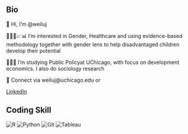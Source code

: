 ## Bio
<p>
<h> 👋 Hi, I’m @weiluj
<p> 👩🏻‍💻📈📊 I’m interested in Gender, Healthcare and using evidence-based methodology together with gender lens to help disadvantaged children develop their potential
<p> 👩🏻‍🎓 I’m studying Public Policyat UChicago, with focus on development economics. I also do sociology research
<p> 📮 Connect via weiluj@uchicago.edu or 

  
  [LinkedIn](https://www.linkedin.com/in/mia-j/)

## Coding Skill
<p>
  <img alt = "R" src = "https://img.shields.io/badge/-R-276DC3?logo=r&logoColor=white&style=for-the-badge&logoWidth=30" />
  <img alt = "Python" src = "https://img.shields.io/badge/-Python-3776AB?logo=python&logoColor=white&style=for-the-badge" />
  <img alt = "Git" src = "https://img.shields.io/badge/-Git-F05032?logo=git&logoColor=white&style=for-the-badge" />
  <img alt = "Tableau" src = "https://img.shields.io/badge/Tableau-E97627?style=for-the-badge&logo=Tableau&logoColor=white" />

<!---
weiluj/weiluj is a ✨ special ✨ repository because its `README.md` (this file) appears on your GitHub profile.
You can click the Preview link to take a look at your changes.
--->
